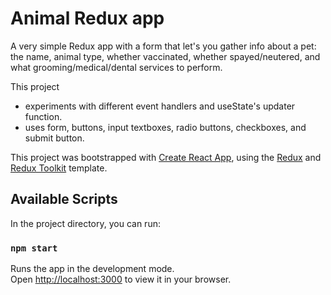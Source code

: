 # Animal Redux app 

A very simple Redux app with a form that let's you gather info about a pet: the name, animal type, whether vaccinated, whether spayed/neutered, and what grooming/medical/dental services to perform. 

This project
- experiments with different event handlers and useState's updater function.
- uses form, buttons, input textboxes, radio buttons, checkboxes, and submit button.

This project was bootstrapped with [Create React App](https://github.com/facebook/create-react-app), using the [Redux](https://redux.js.org/) and [Redux Toolkit](https://redux-toolkit.js.org/) template.

## Available Scripts

In the project directory, you can run:

### `npm start`

Runs the app in the development mode.\
Open [http://localhost:3000](http://localhost:3000) to view it in your browser.


